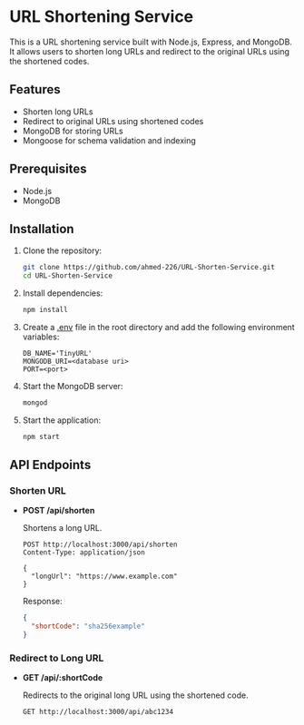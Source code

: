# URL Shortening Service

This is a URL shortening service built with Node.js, Express, and MongoDB. It allows users to shorten long URLs and redirect to the original URLs using the shortened codes.

## Features

- Shorten long URLs
- Redirect to original URLs using shortened codes
- MongoDB for storing URLs
- Mongoose for schema validation and indexing

## Prerequisites

- Node.js
- MongoDB

## Installation

1. Clone the repository:
    ```sh
    git clone https://github.com/ahmed-226/URL-Shorten-Service.git
    cd URL-Shorten-Service
    ```

2. Install dependencies:
    ```sh
    npm install
    ```

3. Create a [.env](http://_vscodecontentref_/1) file in the root directory and add the following environment variables:
    ```env
    DB_NAME='TinyURL'
    MONGODB_URI=<database uri>
    PORT=<port>
    ```

4. Start the MongoDB server:
    ```sh
    mongod
    ```

5. Start the application:
    ```sh
    npm start
    ```

## API Endpoints

  
### Shorten URL

- **POST /api/shorten**

    Shortens a long URL.


    ```http
    POST http://localhost:3000/api/shorten
    Content-Type: application/json

    {
      "longUrl": "https://www.example.com"
    }
    ```

    Response:
    ```json
    {
      "shortCode": "sha256example"
    }
    ```
    

### Redirect to Long URL

- **GET /api/:shortCode**

    Redirects to the original long URL using the shortened code.

    ```http
    GET http://localhost:3000/api/abc1234
    ```
